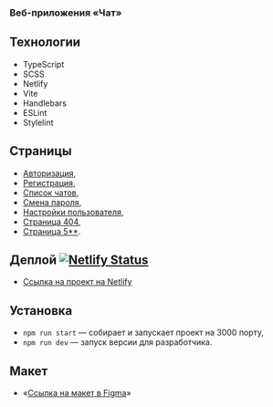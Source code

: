 ### Bеб-приложения «Чат»

## Технологии
- TypeScript
- SCSS
- Netlify
- Vite 
- Handlebars
- ESLint 
- Stylelint

## Страницы
- [Авторизация](https://astonishing-gumdrop-be61c3.netlify.app/login),
- [Регистрация](https://astonishing-gumdrop-be61c3.netlify.app/signin),
- [Список чатов](https://astonishing-gumdrop-be61c3.netlify.app/chat),
- [Смена пароля](https://astonishing-gumdrop-be61c3.netlify.app/password),
- [Настройки пользователя](https://astonishing-gumdrop-be61c3.netlify.app/profile),
- [Страница 404](https://astonishing-gumdrop-be61c3.netlify.app/notFound),
- [Страница 5**](https://astonishing-gumdrop-be61c3.netlify.app/fix).

## Деплой [![Netlify Status](https://api.netlify.com/api/v1/badges/b11cd96c-4432-4e30-9a17-4acc3c73c05a/deploy-status)](https://app.netlify.com/sites/astonishing-gumdrop-be61c3/deploys)
- [Cсылка на проект на Netlify](https://astonishing-gumdrop-be61c3.netlify.app/) 
  
## Установка
- `npm run start` — собирает и запускает проект на 3000 порту,
- `npm run dev` — запуск версии для разработчика.
  
## Макет
- «[Cсылка на макет в Figma](https://www.figma.com/design/kuwerWMZV5aHJGvW9WCiQP/Chat_external_link-(Copy)?node-id=0-1&t=CHQUKRaqRwRpG9Xg-1)»
